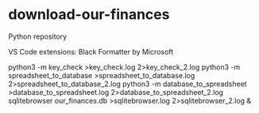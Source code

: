 # download-our-finances
Python repository

VS Code extensions:
Black Formatter by Microsoft

python3 -m key_check >key_check.log 2>key_check_2.log
python3 -m spreadsheet_to_database >spreadsheet_to_database.log 2>spreadsheet_to_database_2.log
python3 -m database_to_spreadsheet >database_to_spreadsheet.log 2>database_to_spreadsheet_2.log
sqlitebrowser our_finances.db >sqlitebrowser.log 2>sqlitebrowser_2.log &
